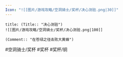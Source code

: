 ```yaml
---
Icon: "![[图片/游戏攻略/空洞骑士/奖杯/决心测验.png|30]]"
---
```

```ad-common-bronze-trophy
title: (Title:: "决心测验")
![[图片/游戏攻略/空洞骑士/奖杯/决心测验.png|100]]

(Comment:: "在苍绿之径击败大黄蜂")
```

#空洞骑士/奖杯 #奖杯 #奖杯/铜
